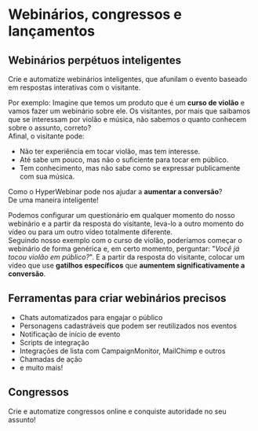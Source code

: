 # Webinários, congressos e lançamentos

## Webinários perpétuos inteligentes
Crie e automatize webinários inteligentes, que afunilam o evento baseado em respostas interativas com o visitante.  

Por exemplo: Imagine que temos um produto que é um **curso de violão** e vamos fazer um webinário sobre ele. Os visitantes, por mais que saibamos que se interessam por violão e música, não sabemos o quanto conhecem sobre o assunto, correto?  
Afinal, o visitante pode:
- Não ter experiência em tocar violão, mas tem interesse.
-  Até sabe um pouco, mas não o suficiente para tocar em público. 
-  Tem conhecimento, mas não sabe como se expressar publicamente com sua música.  

Como o HyperWebinar pode nos ajudar a **aumentar a conversão**?  
De uma maneira inteligente!  

Podemos configurar um questionário em qualquer momento do nosso webinário e a partir da resposta do visitante, leva-lo a outro momento do vídeo ou para um outro vídeo totalmente diferente.  
Seguindo nosso exemplo com o curso de violão, poderíamos começar o webinário de forma genérica e, em certo momento, perguntar: "*Você já tocou violão em público?*". E a partir da resposta do visitante, colocar um vídeo que use **gatilhos específicos** que **aumentem significativamente a conversão**.  

## Ferramentas para criar webinários precisos
 - Chats automatizados para engajar o público
 - Personagens cadastráveis que podem ser reutilizados nos eventos
 - Notificação de início de evento
 - Scripts de integração
 - Integrações de lista com CampaignMonitor, MailChimp e outros
 - Chamadas de ação
 - e muito mais!

## Congressos
Crie e automatize congressos online e conquiste autoridade no seu assunto! 
<!--stackedit_data:
eyJoaXN0b3J5IjpbLTE3OTA0MTc2OTIsLTE0ODc1NDkxODcsLT
E1MDgzMzQ5NTksLTE2MDI2NTIzMjhdfQ==
-->